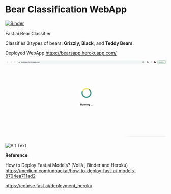 # Bear Classification WebApp
[![Binder](https://mybinder.org/badge_logo.svg)](https://mybinder.org/v2/gh/Aravinda89/bear_app/HEAD?urlpath=%2Fvoila%2Frender%2FBear_App.ipynb)
 
Fast.ai Bear Classifier

Classifies 3 types of bears.
**Grizzly, Black,** and **Teddy Bears**.

Deployed WebApp
https://bearsapp.herokuapp.com/

![Alt Text](https://github.com/Aravinda89/bear_app/blob/main/webapp.gif)

![Alt Text](https://miro.medium.com/max/1200/1*0zHkYqOY6AT4q3Mk3pyTkw.gif)



**Reference**:

How to Deploy Fast.ai Models? (Voilà , Binder and Heroku)
https://medium.com/unpackai/how-to-deploy-fast-ai-models-8704ea711ad2

https://course.fast.ai/deployment_heroku
